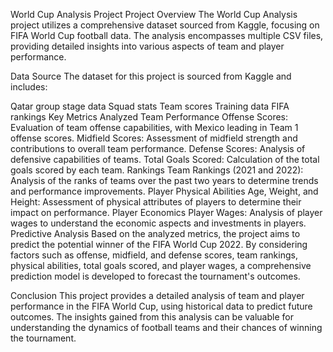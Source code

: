World Cup Analysis Project
Project Overview
The World Cup Analysis project utilizes a comprehensive dataset sourced from Kaggle, focusing on FIFA World Cup football data. The analysis encompasses multiple CSV files, providing detailed insights into various aspects of team and player performance.

Data Source
The dataset for this project is sourced from Kaggle and includes:

Qatar group stage data
Squad stats
Team scores
Training data
FIFA rankings
Key Metrics Analyzed
Team Performance
Offense Scores: Evaluation of team offense capabilities, with Mexico leading in Team 1 offense scores.
Midfield Scores: Assessment of midfield strength and contributions to overall team performance.
Defense Scores: Analysis of defensive capabilities of teams.
Total Goals Scored: Calculation of the total goals scored by each team.
Rankings
Team Rankings (2021 and 2022): Analysis of the ranks of teams over the past two years to determine trends and performance improvements.
Player Physical Abilities
Age, Weight, and Height: Assessment of physical attributes of players to determine their impact on performance.
Player Economics
Player Wages: Analysis of player wages to understand the economic aspects and investments in players.
Predictive Analysis
Based on the analyzed metrics, the project aims to predict the potential winner of the FIFA World Cup 2022. By considering factors such as offense, midfield, and defense scores, team rankings, physical abilities, total goals scored, and player wages, a comprehensive prediction model is developed to forecast the tournament's outcomes.

Conclusion
This project provides a detailed analysis of team and player performance in the FIFA World Cup, using historical data to predict future outcomes. The insights gained from this analysis can be valuable for understanding the dynamics of football teams and their chances of winning the tournament.
